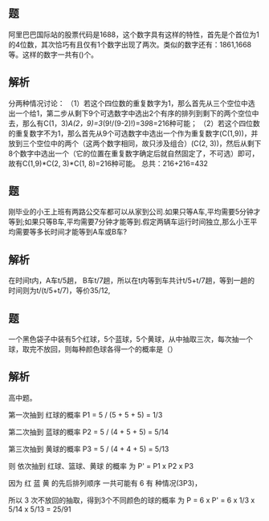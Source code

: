 题
-
阿里巴巴国际站的股票代码是1688，这个数字具有这样的特性，首先是个首位为1的4位数，其次恰巧有且仅有1个数字出现了两次。类似的数字还有：1861,1668等。这样的数字一共有()个。

解析
-
分两种情况讨论：
（1）若这个四位数的重复数字为1，那么首先从三个空位中选出一个给1，第二步从剩下9个可选数字中选出2个有序的排列到剩下的两个空位中去，那么有C(1，3)*A(2，9)=3*(9!/(9-2)!)=3*9*8=216种可能；
（2）若这个四位数的重复数字不为1，那么首先从9个可选数字中选出一个作为重复数字(C(1,9))，并放到三个空位中的两个（这两个数字相同，故只涉及组合）(C(2, 3))，然后从剩下8个数字中选出一个（它的位置在重复数字确定后就自然固定了，不可选）即可，故有C(1,9)*C(2, 3)*C(1, 8)=216种可能。
总共：216+216=432







题
-
刚毕业的小王上班有两路公交车都可以从家到公司.如果只等A车,平均需要5分钟才等到;如果只等B车,平均需要7分钟才能等到.假定两辆车运行时间独立,那么小王平均需要等多长时间才能等到A车或B车?

解析
-
在时间t内，A车t/5趟， B车t/7趟，所以在t内等到车共计t/5+t/7趟，等到一趟的时间则为t/(t/5+t/7)，等价35/12,


题
-
一个黑色袋子中装有5个红球，5个蓝球，5个黄球，从中抽取三次，每次抽一个球，取完不放回，则每种颜色球各得一个的概率是（）

解析
-
高中题。

第一次抽到 红球的概率 P1 = 5 / (5 + 5 + 5) = 1/3

第二次抽到 蓝球的概率 P2 = 5 / (4 + 5 + 5) = 5/14

第三次抽到 黄球的概率 P3 = 5 / (4 + 4 + 5) = 5/13

则 依次抽到 红球、篮球、黄球 的概率 为  P' = P1 x  P2 x  P3

因为 红 蓝 黄 的先后排列顺序 一共可能有 6  有 种情况(3P3)，

所以 3 次不放回的抽取，得到3个不同颜色的球的概率 为
P = 6 x  P'  = 6 x  1/3 x  5/14 x  5/13 = 25/91